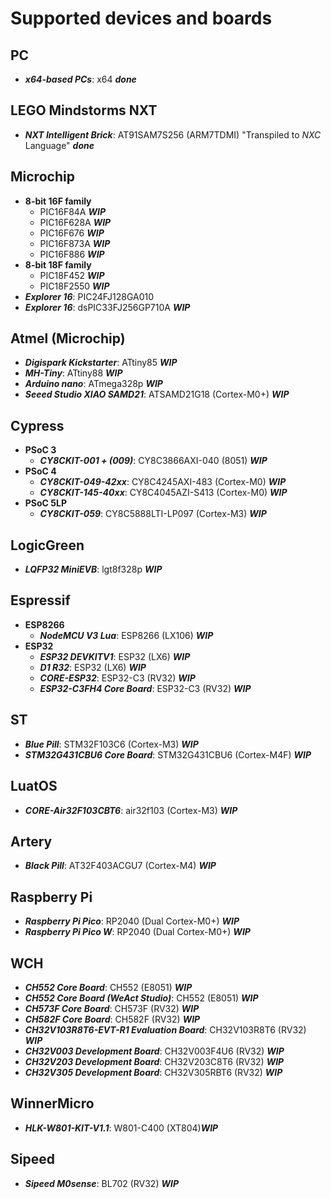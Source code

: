 # Supported devices and boards

## PC
- **_x64-based PCs_**: x64 **_done_**

## LEGO Mindstorms NXT
- **_NXT Intelligent Brick_**: AT91SAM7S256 (ARM7TDMI) "Transpiled to _NXC_ Language" **_done_**
  
## Microchip
- **8-bit 16F family**
    - PIC16F84A     **_WIP_**
    - PIC16F628A    **_WIP_**
    - PIC16F676     **_WIP_**
    - PIC16F873A    **_WIP_**
    - PIC16F886     **_WIP_**
- **8-bit 18F family**
    - PIC18F452     **_WIP_**
    - PIC18F2550    **_WIP_** 
- **_Explorer 16_**: PIC24FJ128GA010
- **_Explorer 16_**: dsPIC33FJ256GP710A **_WIP_**

## Atmel (Microchip)
- **_Digispark Kickstarter_**: ATtiny85 **_WIP_** 
- **_MH-Tiny_**: ATtiny88 **_WIP_**
- **_Arduino nano_**: ATmega328p    **_WIP_** 
- **_Seeed Studio XIAO SAMD21_**: ATSAMD21G18 (Cortex-M0+)  **_WIP_**

## Cypress
- **PSoC 3**
    - **_CY8CKIT-001 + (009)_**: CY8C3866AXI-040 (8051) **_WIP_**
- **PSoC 4**
  - **_CY8CKIT-049-42xx_**: CY8C4245AXI-483 (Cortex-M0) **_WIP_**
  - **_CY8CKIT-145-40xx_**: CY8C4045AZI-S413 (Cortex-M0) **_WIP_**
- **PSoC 5LP**
    - **_CY8CKIT-059_**: CY8C5888LTI-LP097 (Cortex-M3) **_WIP_**

## LogicGreen 
- **_LQFP32 MiniEVB_**: lgt8f328p **_WIP_**

## Espressif
- **ESP8266**
    - **_NodeMCU V3 Lua_**: ESP8266 (LX106) **_WIP_**
- **ESP32**
    - **_ESP32 DEVKITV1_**: ESP32 (LX6) **_WIP_**
    - **_D1 R32_**: ESP32 (LX6) **_WIP_**
    - **_CORE-ESP32_**: ESP32-C3 (RV32) **_WIP_**
    - **_ESP32-C3FH4 Core Board_**: ESP32-C3 (RV32) **_WIP_**

## ST
- **_Blue Pill_**: STM32F103C6 (Cortex-M3) **_WIP_**
- **_STM32G431CBU6 Core Board_**: STM32G431CBU6 (Cortex-M4F) **_WIP_**

## LuatOS
- **_CORE-Air32F103CBT6_**: air32f103 (Cortex-M3) **_WIP_**

## Artery
- **_Black Pill_**: AT32F403ACGU7 (Cortex-M4) **_WIP_**

## Raspberry Pi
- **_Raspberry Pi Pico_**: RP2040 (Dual Cortex-M0+) **_WIP_**
- **_Raspberry Pi Pico W_**: RP2040 (Dual Cortex-M0+) **_WIP_**

## WCH
- **_CH552 Core Board_**: CH552 (E8051) **_WIP_**
- **_CH552 Core Board (WeAct Studio)_**: CH552 (E8051) **_WIP_**
- **_CH573F Core Board_**: CH573F (RV32) **_WIP_**
- **_CH582F Core Board_**: CH582F (RV32) **_WIP_**
- **_CH32V103R8T6-EVT-R1 Evaluation Board_**: CH32V103R8T6 (RV32) **_WIP_**
- **_CH32V003 Development Board_**: CH32V003F4U6 (RV32) **_WIP_**
- **_CH32V203 Development Board_**: CH32V203C8T6 (RV32) **_WIP_** 
- **_CH32V305 Development Board_**: CH32V305RBT6 (RV32) **_WIP_** 

## WinnerMicro
- **_HLK-W801-KIT-V1.1_**: W801-C400 (XT804)**_WIP_**

## Sipeed
- **_Sipeed M0sense_**: BL702 (RV32) **_WIP_**
  